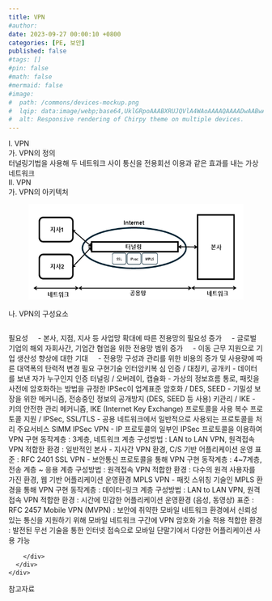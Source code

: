 ```yaml
---
title: VPN
#author: 
date: 2023-09-27 00:00:10 +0800
categories: [PE, 보안]
published: false
#tags: []
#pin: false
#math: false
#mermaid: false
#image:
#  path: /commons/devices-mockup.png
#  lqip: data:image/webp;base64,UklGRpoAAABXRUJQVlA4WAoAAAAQAAAADwAABwAAQUxQSDIAAAARL0AmbZurmr57yyIiqE8oiG0bejIYEQTgqiDA9vqnsUSI6H+oAERp2HZ65qP/VIAWAFZQOCBCAAAA8AEAnQEqEAAIAAVAfCWkAALp8sF8rgRgAP7o9FDvMCkMde9PK7euH5M1m6VWoDXf2FkP3BqV0ZYbO6NA/VFIAAAA
#  alt: Responsive rendering of Chirpy theme on multiple devices.
---
```


<div class="post-wrap">
  <div class="para">
    <div class="para-title">
      I. VPN
    </div>
    <div class="para-cntnt">
      <div class="para">
        <div class="para-title">
          가. VPN의 정의
        </div>
        <div class="para-cntnt">
            터널링기법을 사용해 두 네트워크 사이 통신을 전용회선 이용과 같은 효과를 내는 가상 네트워크 
        </div>
      </div>
    </div>
  </div>
  
  <div class="para">
    <div class="para-title">
      II. VPN
    </div>
    <div class="para-cntnt">
      <div class="para">
        <div class="para-title">
          가. VPN의 아키텍처
        </div>
        <div class="para-cntnt">
          <figure class="post-figure">
            <img src="/assets/img/posts/VPN.png" alt="VPN">
<!--            <figcaption>Source: Unveiling the Metaverse: Exploring Emerging Trends, Multifaceted Perspectives, and Future Challenges</figcaption>-->
          </figure>
        </div>
      </div>
      <div class="para">
        <div class="para-title">
          나. VPN의 구성요소
        </div>
        <div class="para-cntnt">
          <table class="post-table">
          </table>
          필요성 &nbsp; &nbsp;
  -&nbsp;본사, 지점, 지사 등 사업망 확대에 따른 전용망의 필요성 증가 &nbsp; &nbsp;
  -&nbsp;글로벌 기업의 해외 자회사간, 기업간 협업을 위한 전용망 범위 증가 &nbsp; &nbsp;
  -&nbsp;이동 근무 지원으로 기업 생산성 향상에 대한 기대 &nbsp; &nbsp;
  -&nbsp;전용망 구성과 관리를 위한 비용의 증가 및 사용량에 따른 대역폭의 탄력적 변경 필요  
구현기술 인터암키복 심
  인증 / 대칭키, 공개키 - 데이터를 보낸 자가 누구인지 인증 
  터널링 / 오버레이, 캡슐화 - 가상의 정보흐름 통로, 패킷을 사전에 암호화하는 방법을 규정한 IPSec이 업계표준 
  암호화 / DES, SEED - 기밀성 보장을 위한 메커니즘, 전송중인 정보의 공개방지 (DES, SEED 등 사용) 
  키관리 / IKE - 키의 안전한 관리 메커니즘, IKE (Internet Key Exchange) 프로토콜을 사용 
  복수 프로토콜 지원 / IPSec, SSL/TLS - 공용 네트워크에서 일반적으로 사용되는 프로토콜을 처리  
주요서비스 SIMM
  IPSec VPN - IP 프로토콜의 일부인 IPSec 프로토콜을 이용하여 VPN 구현 
    동작계층 : 3계층, 네트워크 계층 
    구성방법 : LAN to LAN VPN, 원격접속 VPN 
    적합한 환경 : 일반적인 본사 - 지사간 VPN 환경, C/S 기반 어플리케이션 운영 
    표준 : RFC 2401 
  SSL VPN - 보안통신 프로토콜을 통해 VPN 구현 
    동작계층 : 4~7계층, 전송 계층 ~ 응용 계층 
    구성방법 : 원격접속 VPN 
    적합한 환경 : 다수의 원격 사용자를 가진 환경, 웹 기반 어플리케이션 운영환경 
  MPLS VPN - 패킷 스위칭 기술인 MPLS 환경을 통해 VPN 구현 
    동작계층 : 데이터-링크 계층 
    구성방법 : LAN to LAN VPN, 원격접속 VPN 
    적합한 환경 : 시간에 민감한 어플리케이션 운영환경 (음성, 동영상) 
    표준 : RFC 2457 
  Mobile VPN (MVPN) : 보안에 취약한 모바일 네트워크 환경에서 신뢰성 있는 통신을 지원하기 위해 모바일 네트워크 구간에 VPN 암호화 기술 적용 
    적합한 환경 : 발전된 무선 기술을 통한 인터넷 접속으로 모바일 단말기에서 다양한 어플리케이션 사용 가능

        </div>
      </div>
    </div>
  </div>

  <div class="refr-wrap">
    <div class="refr-title">
        참고자료
    </div>
    <ol class="refr-list">
    <!--    <li>(나현식, 최대선) <a target="_blank" href="https://scienceon.kisti.re.kr/commons/util/originalView.do?cn=JAKO202225948430499&oCn=JAKO202225948430499&dbt=JAKO&journal=NJOU00291864">메타버스 보안 위협 요소 및 대응 방안 검토</a></li>-->
    <!--    <li>(M. Uddin, S. Manickam, H. Ullah, M. Obaidat and A. Dandoush) <a target="_blank" href="https://ieeexplore.ieee.org/abstract/document/10138386">Unveiling the Metaverse: Exploring Emerging Trends, Multifaceted Perspectives, and Future Challenges</a></li>-->
    </ol>
  </div>
</div>
